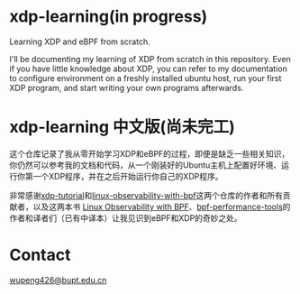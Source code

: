 # xdp-learning(in progress)

Learning XDP and eBPF from scratch.

I'll be documenting my learning of XDP from scratch in this repository. Even if you have little knowledge about XDP, you can refer to my documentation to configure environment on a freshly installed ubuntu host, run your first XDP program, and start writing your own programs afterwards.

# xdp-learning 中文版(尚未完工)

这个仓库记录了我从零开始学习XDP和eBPF的过程，即便是缺乏一些相关知识，你仍然可以参考我的文档和代码，从一个刚装好的Ubuntu主机上配置好环境、运行你第一个XDP程序，并在之后开始运行你自己的XDP程序。

非常感谢[xdp-tutorial](https://github.com/PengWu-wp/xdp-tutorial)和[linux-observability-with-bpf](https://github.com/bpftools/linux-observability-with-bpf)这两个仓库的作者和所有贡献者，以及这两本书 [Linux Observability with BPF](https://bit.ly/bpf-safari)、[bpf-performance-tools](https://www.oreilly.com/library/view/bpf-performance-tools/9780136588870/)的作者和译者们（已有中译本）让我见识到eBPF和XDP的奇妙之处。

# Contact

wupeng426@bupt.edu.cn
